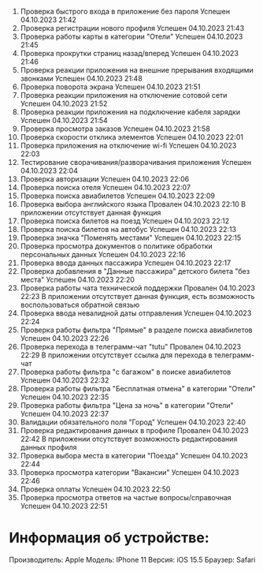 1. Проверка быстрого входа в приложение без пароля
Успешен 
04.10.2023 21:42
2. Проверка регистрации нового профиля
Успешен 
04.10.2023 21:43
3. Проверка работы карты в категории "Отели"
Успешен 
04.10.2023 21:45
4. Проверка прокрутки страниц назад/вперед
Успешен 
04.10.2023 21:46
5. Проверка реакции приложения на внешние прерывания входящими звонками
Успешен 
04.10.2023 21:48
6. Проверка поворота экрана
Успешен 
04.10.2023 21:51
7. Проверка реакции приложения на отключение сотовой сети
Успешен 
04.10.2023 21:52
8. Проверка реакции приложения на подключение кабеля зарядки
Успешен 
04.10.2023 21:54
9. Проверка просмотра заказов
Успешен 
04.10.2023 21:58
10. Проверка скорости отклика элементов
Успешен 
04.10.2023 22:01
11. Проверка приложения на отключение wi-fi
Успешен 
04.10.2023 22:03
12. Тестирование сворачивания/разворачивания приложения
Успешен 
04.10.2023 22:04
13. Проверка авторизации
Успешен 
04.10.2023 22:06
14. Проверка поиска отеля
Успешен 
04.10.2023 22:07
15. Проверка поиска авиабилетов
Успешен 
04.10.2023 22:09
16. Проверка выбора английского языка
Провален
04.10.2023 22:10
В приложении отсутствует данная функция
17. Проверка поиска билетов на поезд
Успешен 
04.10.2023 22:12
18. Проверка поиска билетов на автобус
Успешен 
04.10.2023 22:13
19. Проверка значка "Поменять местами"
Успешен 
04.10.2023 22:15
20. Проверка просмотра документов о политике обработки персональных данных
Успешен 
04.10.2023 22:16
21. Проверка ввода данных пассажира
Успешен 
04.10.2023 22:17
22. Проверка добавления в "Данные пассажира" детского билета "без места"
Успешен 
04.10.2023 22:20
23. Проверка работы чата технической поддержки
Провален
04.10.2023 22:23
В приложении отсутствует данная функция, есть возможность воспользоваться обратной связью
24. Проверка ввода невалидной даты отправления
Успешен 
04.10.2023 22:24
25. Проверка работы фильтра "Прямые" в разделе поиска авиабилетов
Успешен 
04.10.2023 22:26
26. Проверка перехода в телеграмм-чат "tutu"
Провален
04.10.2023 22:29
В приложении отсутствует ссылка для перехода в телеграмм-чат
27. Проверка работы фильтра "с багажом" в поиске авиабилетов
Успешен 
04.10.2023 22:32
28. Проверка работы фильтра "Бесплатная отмена" в категории "Отели"
Успешен 
04.10.2023 22:35
29. Проверка работы фильтра "Цена за ночь" в категории "Отели"
Успешен 
04.10.2023 22:37
30. Валидации обязательного поля "Город" 
Успешен 
04.10.2023 22:40
31. Проверка редактирования данных в профиле
Провален 
04.10.2023 22:42
В приложении отсутствует возможность редактирования данных профиля
32. Проверка выбора места в категории "Поезда"
Успешен 
04.10.2023 22:44
33. Проверка просмотра категории "Вакансии"
Успешен 
04.10.2023 22:46
34. Проверка оплаты
Успешен 
04.10.2023 22:50
35. Проверка просмотра ответов на частые вопросы/справочная
Успешен 
04.10.2023 22:51

# Информация об устройстве:
Производитель: Apple
Модель: IPhone 11
Версия: iOS 15.5
Браузер: Safari
